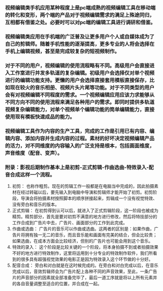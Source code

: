 ### 视频编辑类手机应用某种程度上是pc端成熟的视频编辑工具在移动端的转化和变形，两个端的产品对于视频编辑需求的满足上殊途同归，互相都有借鉴之处。必要时可以对pc端的编辑工具进行调研和借鉴。
### 视频编辑类应用在手机端的广泛普及让更多用户个人或自媒体成为了自己的剪辑师。随着手机性能的逐渐提高，更多专业的人将会选择在手机上编辑视频，甚至是完成较复杂的短视频制作。
### 对于不同的用户，视频编辑的使用流程略有不同。高级用户会直接进入工作室进行并发多轨道的复杂编辑。初级用户会选择仅对单个视频进行的编辑功能支持。更懒的用户会选择直接套用模板直接保存，比如现在较火的音乐相册、视频片头片尾等功能。对于不同类型的用户会有对视频编辑不同程度的需求。一个视频编辑应用应该力求能够从不同方向不同的使用流程来满足各种用户的需求。即同时提供多轨道视频复杂编辑能力，对单个视频单个编辑功能的简单编辑能力，直接使用现有模板快速成品的能力。
### 视频编辑工具作为内容的生产工具，完成的工作是引用已有内容、编辑内容、添加内容并生成内容的过程。素材的好坏决定视频编辑产品的活力，对不同维度的内容输入的广泛支持是根本，包括画面维度，声音维度（配音、变声）。


### 附录：影视后期制作基本上是初剪-正式剪辑-作曲选曲-特效录入-配音合成这样一个流程。
1. 初剪：
也称作粗剪。现在的剪辑工作一般都是在电脑当中完成的，因此拍摄素材在经过转磁以后，要先输入到电脑中导演和剪辑师才能开始了初剪。初剪阶段，导演会将拍摄素材按照脚本的顺序拼接起来，剪辑成一个没有视觉特效、没有旁白和音乐的版本。
2. 正式剪辑：
在初剪得到认可以后，就进入了正式剪辑阶段，这一阶段也被成为精剪。精剪部分，首先是要对初剪不满意的地方进行修改，然后将特技部分的工作合成到广告片中去，广告片、画面部分的工作到此完成。
3. 作曲或选曲：
广告片的音乐可以作曲或选曲。这两者的区别是：如果作曲，广告片将拥有独一无二的音乐，而且音乐能和画面有完美的结合，但会比较贵；如果选曲，在成本方面会比较经济，但别的广告片也可能会用到这个音乐。
4. 特效的录入：
这个阶段是比较关键的一个阶段，将本身拍摄不到或者拍摄效果不好的地方进行特效制作，这里将运用到十分专业的特效制作软件，我们所看到的很多具有超强视觉效果的电影正是因为特效录入这个环节做的十分好。
5. 配音合成：
旁白和对白就是在这时候完成的。在旁白和对白完成以后，在音乐完成以后，音效剪辑师会为广告片配上各种不同的声音效果，至此，一条广告片的声音部分的因素就全部准备完毕了，最后一道工序就是将以上所有元素并的各自音量调整至适合的位置，并合成在一起。


